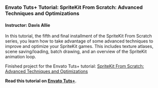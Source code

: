 ### Envato Tuts+ Tutorial: SpriteKit From Scratch: Advanced Techniques and Optimizations

#### Instructor: Davis Allie

In this tutorial, the fifth and final installment of the SpriteKit From Scratch series, you learn how to take advantage of some advanced techniques to improve and optimize your SpriteKit games. This includes texture atlases, scene saving/loading, batch drawing, and an overview of the SpriteKit animation loop.

Finished project for the Envato Tuts+ tutorial: [SpriteKit From Scratch: Advanced Techniques and Optimizations](http://code.tutsplus.com/tutorials/spritekit-from-scratch-advanced-techniques-and-optimizations--cms-26470)

**Read this tutorial on [Envato Tuts+](https://code.tutsplus.com)**.
